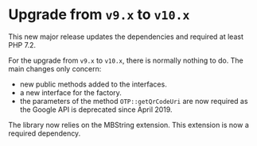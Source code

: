 # Upgrade from `v9.x` to `v10.x`

This new major release updates the dependencies and required at least PHP 7.2.

For the upgrade from `v9.x` to `v10.x`, there is normally nothing to do.
The main changes only concern:

* new public methods added to the interfaces.
* a new interface for the factory.
* the parameters of the method `OTP::getQrCodeUri` are now required as the Google API is deprecated since April 2019. 

The library now relies on the MBString extension.
This extension is now a required dependency.
